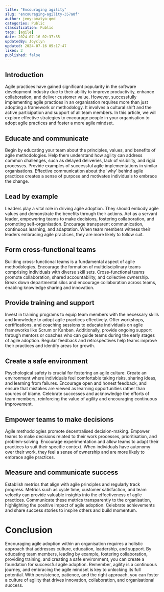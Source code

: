 ```yaml
---
title: "Encouraging agility"
slug: "encouraging-agility-357a8f"
author: jeny-amatya-qed
categories: Public
classification: Public
tags: [agile]
date: 2024-07-16 02:37:35 
updatedBy: Joyclyn
updated: 2024-07-16 05:17:47 
likes: 2
published: false
---
```


## Introduction
Agile practices have gained significant popularity in the software development industry due to their ability to improve productivity, enhance collaboration, and deliver customer value. However, successfully implementing agile practices in an organisation requires more than just adopting a framework or methodology. It involves a cultural shift and the active participation and support of all team members. In this article, we will explore effective strategies to encourage people in your organisation to adopt agile practices and foster a more agile mindset.

## Educate and communicate
Begin by educating your team about the principles, values, and benefits of agile methodologies. Help them understand how agility can address common challenges, such as delayed deliveries, lack of visibility, and rigid processes. Provide examples of successful agile implementations in similar organisations. Effective communication about the 'why' behind agile practices creates a sense of purpose and motivates individuals to embrace the change.

## Lead by example
Leaders play a vital role in driving agile adoption. They should embody agile values and demonstrate the benefits through their actions. Act as a servant leader, empowering teams to make decisions, fostering collaboration, and promoting self-organisation. Encourage transparent communication, continuous learning, and adaptation. When team members witness their leaders embracing agile practices, they are more likely to follow suit.

## Form cross-functional teams
Building cross-functional teams is a fundamental aspect of agile methodologies. Encourage the formation of multidisciplinary teams comprising individuals with diverse skill sets. Cross-functional teams promote collaboration, shared accountability, and collective ownership. Break down departmental silos and encourage collaboration across teams, enabling knowledge sharing and innovation.

## Provide training and support
Invest in training programs to equip team members with the necessary skills and knowledge to adopt agile practices effectively. Offer workshops, certifications, and coaching sessions to educate individuals on agile frameworks like Scrum or Kanban. Additionally, provide ongoing support through mentors or coaches who can guide teams during the early stages of agile adoption. Regular feedback and retrospectives help teams improve their practices and identify areas for growth.

## Create a safe environment
Psychological safety is crucial for fostering an agile culture. Create an environment where individuals feel comfortable taking risks, sharing ideas, and learning from failures. Encourage open and honest feedback, and ensure that mistakes are viewed as learning opportunities rather than sources of blame. Celebrate successes and acknowledge the efforts of team members, reinforcing the value of agility and encouraging continuous improvement.

## Empower teams to make decisions
Agile methodologies promote decentralised decision-making. Empower teams to make decisions related to their work processes, prioritisation, and problem-solving. Encourage experimentation and allow teams to adapt their practices to suit their specific context. When individuals have autonomy over their work, they feel a sense of ownership and are more likely to embrace agile practices.

## Measure and communicate success
Establish metrics that align with agile principles and regularly track progress. Metrics such as cycle time, customer satisfaction, and team velocity can provide valuable insights into the effectiveness of agile practices. Communicate these metrics transparently to the organisation, highlighting the positive impact of agile adoption. Celebrate achievements and share success stories to inspire others and build momentum.

# Conclusion
Encouraging agile adoption within an organisation requires a holistic approach that addresses culture, education, leadership, and support. By educating team members, leading by example, fostering collaboration, providing training, and creating a safe environment, you can create a foundation for successful agile adoption. Remember, agility is a continuous journey, and embracing the agile mindset is key to unlocking its full potential. With persistence, patience, and the right approach, you can foster a culture of agility that drives innovation, collaboration, and organisational success.